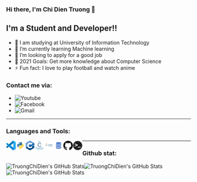 ### Hi there, I'm Chi Dien Truong 👋


## I'm a Student and Developer!!

- 🔭 I am studying at University of Information Technology
- 🌱 I’m currently learning Machine learning
- 👯 I’m looking to apply for a good job
- 🥅 2021 Goals: Get more knowledge about Computer Science
- ⚡ Fun fact: I love to play football and watch anime

### Contact me via:

- ![Youtube](youtube.com/channel/UCQoL6twbRHSB8Hy-WLx0rxQ)
- ![Facebook](facebook.com/truongchidien)
- ![Gmail](instagram/dientc1501)

---

### Languages and Tools:

<img align="left" alt="Visual Studio Code" width="26px" src="https://raw.githubusercontent.com/github/explore/80688e429a7d4ef2fca1e82350fe8e3517d3494d/topics/visual-studio-code/visual-studio-code.png" />
<img align="left" alt="Python" width="26px" src="https://raw.githubusercontent.com/github/explore/80688e429a7d4ef2fca1e82350fe8e3517d3494d/topics/python/python.png" />
<img align="left" alt="C++" width="26px" src="https://raw.githubusercontent.com/github/explore/80688e429a7d4ef2fca1e82350fe8e3517d3494d/topics/cpp/cpp.png" />
<img align="left" alt="C" width="26px" src="https://raw.githubusercontent.com/github/explore/80688e429a7d4ef2fca1e82350fe8e3517d3494d/topics/c/c.png" />
<img align="left" alt="Java" width="26px" src="https://raw.githubusercontent.com/github/explore/80688e429a7d4ef2fca1e82350fe8e3517d3494d/topics/java/java.png" />
<img align="left" alt="SQL" width="26px" src="https://raw.githubusercontent.com/github/explore/80688e429a7d4ef2fca1e82350fe8e3517d3494d/topics/sql/sql.png" />
<img align="left" alt="GitHub" width="26px" src="https://raw.githubusercontent.com/github/explore/78df643247d429f6cc873026c0622819ad797942/topics/github/github.png" />
<img align="left" alt="Terminal" width="26px" src="https://raw.githubusercontent.com/github/explore/80688e429a7d4ef2fca1e82350fe8e3517d3494d/topics/terminal/terminal.png" />

---

### Github stat:


<img align="left" alt="TruongChiDien's GitHub Stats" src="https://github-readme-stats.vercel.app/api?username=TruongChiDien&show_icons=true&theme=tokyonight" />
<img align="left" alt="TruongChiDien's GitHub Stats" src="https://github-readme-stats.vercel.app/api/top-langs/?username=trong-khanh-1109&layout=compact" />
<img align="left" alt="TruongChiDien's GitHub Stats" src="https://activity-graph.herokuapp.com/graph?username=TruongChiDien" />



